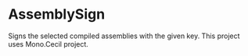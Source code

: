 AssemblySign
============

Signs the selected compiled assemblies with the given key. This project uses Mono.Cecil project.
